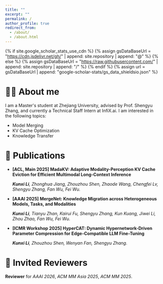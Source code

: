 ```yaml
---
title: ""
excerpt: ""
permalink: /
author_profile: true
redirect_from: 
  - /about/
  - /about.html
---
```


{% if site.google_scholar_stats_use_cdn %}
{% assign gsDataBaseUrl = "https://cdn.jsdelivr.net/gh/" | append: site.repository | append: "@" %}
{% else %}
{% assign gsDataBaseUrl = "https://raw.githubusercontent.com/" | append: site.repository | append: "/" %}
{% endif %}
{% assign url = gsDataBaseUrl | append: "google-scholar-stats/gs_data_shieldsio.json" %}

<span class='anchor' id='about-me'></span>

# 🤵🏻 About me
I am a Master's student at Zhejiang University, advised by Prof. Shengyu Zhang, and currently a Technical Staff Intern at InfiX.ai. I am interested in the following topics:
- Model Merging
- KV Cache Optimization
- Knowledge Transfer

# 📝 Publications 
- **[ACL, Main 2025] MadaKV: Adaptive Modality-Perception KV Cache Eviction for Efficient Multimodal Long-Context Inference**
  
  ***Kunxi Li**, Zhonghua Jiang, Zhouzhou Shen, Zhaode Wang, Chengfei Lv, Shengyu Zhang, Fan Wu, Fei Wu.*
- **[AAAI 2025] MergeNet: Knowledge Migration across Heterogeneous Models, Tasks, and
Modalities**

  ***Kunxi Li**, Tianyu Zhan, Kairui Fu, Shengyu Zhang, Kun Kuang, Jiwei Li, Zhou Zhao, Fan Wu, Fei Wu.*
- **[ICMR Workshop 2025] HyperCAT: Dynamic Hypernetwork-Driven Parameter Compression for Edge-Compatible LLM Fine-Tuning**

  ***Kunxi Li**, Zhouzhou Shen, Wenyan Fan, Shengyu Zhang.*

# 💬 Invited Reviewers
**Reviewer** for *AAAI 2026*, *ACM MM Asia 2025*, *ACM MM 2025*.
